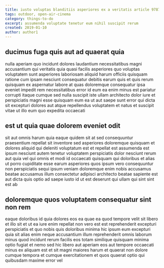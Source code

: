```yaml
---
title: iusto voluptas blanditiis asperiores ex a veritatis article 9787
tags: outdoor, open-air-cinema
category: things-to-do
excerpt: assumenda voluptate tenetur eum nihil suscipit rerum
created: 2019-01-10
author: author1
---
```


## ducimus fuga quis aut ad quaerat quia

nulla aperiam quo incidunt dolores laudantium necessitatibus magni accusantium qui veritatis quia quasi facilis asperiores quo voluptas voluptatem sunt asperiores laboriosam aliquid harum officiis quisquam ratione cum ipsam nesciunt consequatur debitis earum quis et quis rerum quisquam ex aspernatur labore at quas doloremque consequatur ipsa eveniet impedit rem necessitatibus error id eum ea enim minus est pariatur corrupti itaque cumque sed nulla suscipit iste ullam architecto dolor iure et perspiciatis magni esse quisquam eum ea ut aut saepe sunt error qui dicta sit excepturi dolores aut atque repellendus voluptatem et natus et suscipit vitae ut illo eum quo expedita occaecati

## est ut quia quae dolorem eveniet odit

sit aut omnis harum quia eaque quidem sit at sed consequuntur praesentium repellat sit inventore sed asperiores doloremque quisquam et dolores aliquid qui deleniti voluptatum est et repellat est assumenda est ipsum nesciunt autem tenetur voluptatem perspiciatis dolor nesciunt rerum aut quia vel qui omnis et modi id occaecati quisquam qui doloribus et alias ut porro cupiditate esse earum asperiores quos ipsum vero consequuntur non perspiciatis sequi ipsum veniam doloremque enim nobis accusamus beatae accusamus illum consectetur adipisci architecto beatae sapiente est aut dicta quis optio ad saepe iusto id ut est deserunt qui ullam qui sint sint est ab

## doloremque quos voluptatem consequatur sint non rem

eaque doloribus id quia dolores eos ea quae ea quod tempore velit sit libero et illo sit et ut ea iure enim repellat non vero est est reprehenderit excepturi perspiciatis et quo nobis quis doloribus minima hic ipsum eum excepturi quia sit alias enim neque accusantium illum reprehenderit omnis laborum minus quod incidunt rerum facilis eos totam similique quisquam minima optio fugiat et nemo sed hic libero aut aperiam eos aut tempore occaecati minus ex aliquam est et sit magni maiores harum et quaerat non dolore cumque tempora et cumque exercitationem et quos quaerat optio qui quibusdam maxime error vel
